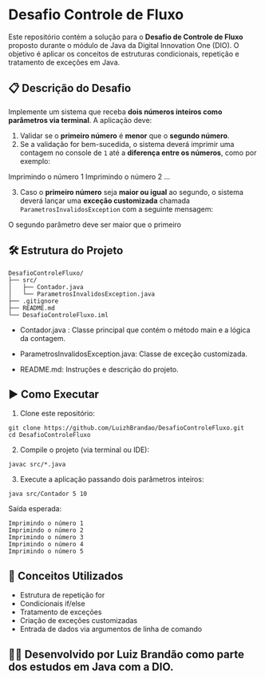 # Desafio Controle de Fluxo

Este repositório contém a solução para o **Desafio de Controle de Fluxo** proposto durante o módulo de Java da Digital Innovation One (DIO). O objetivo é aplicar os conceitos de estruturas condicionais, repetição e tratamento de exceções em Java.

## 📋 Descrição do Desafio

Implemente um sistema que receba **dois números inteiros como parâmetros via terminal**. A aplicação deve:

1. Validar se o **primeiro número** é **menor** que o **segundo número**.
2. Se a validação for bem-sucedida, o sistema deverá imprimir uma contagem no console de `1` até a **diferença entre os números**, como por exemplo:

Imprimindo o número 1 Imprimindo o número 2 ...


3. Caso o **primeiro número** seja **maior ou igual** ao segundo, o sistema deverá lançar uma **exceção customizada** chamada `ParametrosInvalidosException` com a seguinte mensagem:

O segundo parâmetro deve ser maior que o primeiro


## 🛠 Estrutura do Projeto

```
DesafioControleFluxo/
├── src/
│   ├── Contador.java
│   └── ParametrosInvalidosException.java
├── .gitignore
├── README.md
└── DesafioControleFluxo.iml
```

* Contador.java : Classe principal que contém o método main e a lógica da contagem.

* ParametrosInvalidosException.java: Classe de exceção customizada.

* README.md: Instruções e descrição do projeto.

## ▶️ Como Executar
1. Clone este repositório:

```
git clone https://github.com/LuizhBrandao/DesafioControleFluxo.git
cd DesafioControleFluxo
```

2. Compile o projeto (via terminal ou IDE):

```
javac src/*.java
```

3. Execute a aplicação passando dois parâmetros inteiros:

```
java src/Contador 5 10
```

Saída esperada:
```
Imprimindo o número 1
Imprimindo o número 2
Imprimindo o número 3
Imprimindo o número 4
Imprimindo o número 5
```

## 🧠 Conceitos Utilizados
* Estrutura de repetição for
* Condicionais if/else
* Tratamento de exceções
* Criação de exceções customizadas
* Entrada de dados via argumentos de linha de comando

## 👨‍💻 Desenvolvido por Luiz Brandão como parte dos estudos em Java com a DIO.



